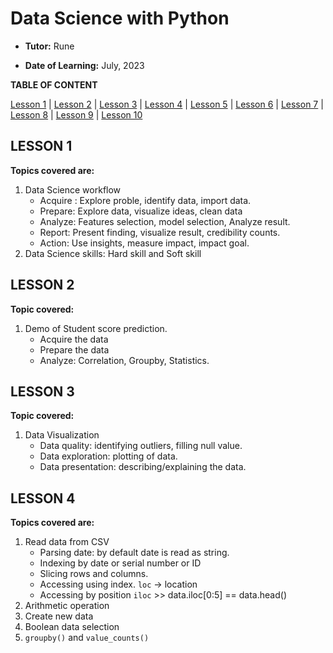 # Data Science with Python
- **Tutor:** Rune

- **Date of Learning:** July, 2023

**TABLE OF CONTENT**

<a href="#1">Lesson 1</a> | <a href="#2">Lesson 2</a> | <a href="#3">Lesson 3</a> | <a href="#4">Lesson 4</a> | <a href="#5">Lesson 5</a> | <a href="#6">Lesson 6</a> | <a href="#7">Lesson 7</a> | <a href="#8">Lesson 8</a> | <a href="#9">Lesson 9</a> | <a href="#10">Lesson 10</a>

## LESSON 1
<div id="1"></div>

**Topics covered are:** 

1. Data Science workflow
     - Acquire : Explore proble, identify data, import data.
     - Prepare: Explore data, visualize ideas, clean data
     - Analyze: Features selection, model selection, Analyze result.
     - Report: Present finding, visualize result, credibility counts. 
     - Action: Use insights, measure impact, impact goal.
2. Data Science skills: Hard skill and Soft skill


## LESSON 2
<div id="2"></div>

**Topic covered:**

1. Demo of Student score prediction.
   - Acquire the data
   - Prepare the data
   - Analyze: Correlation, Groupby, Statistics.

## LESSON 3
<div id="3"></div>

**Topic covered:**

1. Data Visualization
   - Data quality: identifying outliers, filling null value.
   - Data exploration: plotting of data.
   - Data presentation: describing/explaining the data.

## LESSON 4
<div id="4"></div>

**Topics covered are:**

1. Read data from CSV
     - Parsing date: by default date is read as string.
     - Indexing by date or serial number or ID
     - Slicing rows and columns.
     - Accessing using index. `loc` -> location
     - Accessing by position `iloc` >> data.iloc[0:5] == data.head()
2. Arithmetic operation
3. Create new data
4. Boolean data selection
5. `groupby()` and `value_counts()`